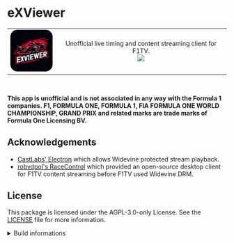 # eXViewer

<div align="center">
  <table>
    <tr style="border: none">
      <td>
        <a href="https://github.com/eXhumer/eXViewer">
          <img src="./assets/icon.png" width="100" />
        </a>
      </td>
      <td>
        <div align="center">
          Unofficial live timing and content streaming client for F1TV.
          <br />
          <a href="https://github.com/eXhumer/eXViewer/actions/workflows/build.yml">
            <img src="https://github.com/eXhumer/eXViewer/actions/workflows/build.yml/badge.svg" />
          </a>
        </div>
      </td>
    </tr>
  </table>
</div>

<br />

**This app is unofficial and is not associated in any way with the Formula 1 companies. F1, FORMULA ONE, FORMULA 1, FIA FORMULA ONE WORLD CHAMPIONSHIP, GRAND PRIX and related marks are trade marks of Formula One Licensing BV.**


## Acknowledgements
* [CastLabs' Electron](https://github.com/castlabs/electron-releases) which allows Widevine protected stream playback.
* [robvdpol's RaceControl](https://github.com/robvdpol/RaceControl) which provided an open-source desktop client for F1TV content streaming before F1TV used Widevine DRM.

## License

This package is licensed under the AGPL-3.0-only License. See the [LICENSE](LICENSE.md) file for more information.

<details>

<summary>Build informations</summary>

## Packaging notes
* A [`postPackage`](https://www.electronforge.io/config/hooks#postpackage) hook has been added for macOS/win32 packages to be [VMP signed](https://github.com/castlabs/electron-releases/wiki/VMP) with [castlabs-evs](https://pypi.org/project/castlabs-evs/). `CASTLABS_EVS_USERNAME` & `CASTLABS_EVS_PASSWORD` are required as a result when trying to build the macOS/win32 packages and the `python` command must be available during packaging. For macOS builds, codesign build with custom entitlements as necessary and then notarize it with `APPLE_ID`, `APPLE_ID_PASSWORD` & `APPLE_TEAM_ID`.

## Dependency version notes
Some dependencies are locked to specific versions due to compatibility issues caused due to the newer versions.

* `@vercel/webpack-asset-relocator-loader` is locked to [`1.7.3` due to Electron Forge](https://github.com/electron/forge/issues/3600)

</details>